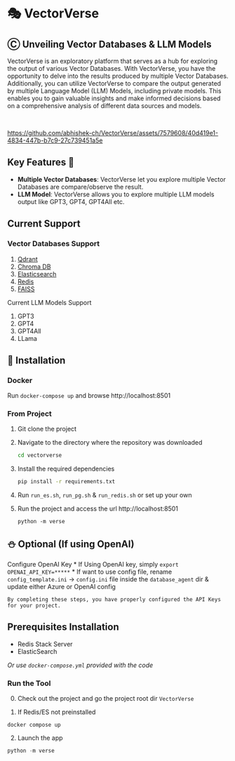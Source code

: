 # 🎭 VectorVerse
## Ⓒ Unveiling Vector Databases & LLM Models

VectorVerse is an exploratory platform that serves as a hub for exploring the output of various Vector Databases. With VectorVerse, you have the opportunity to delve into the results produced by multiple Vector Databases. Additionally, you can utilize VectorVerse to compare the output generated by multiple Language Model (LLM) Models, including private models. This enables you to gain valuable insights and make informed decisions based on a comprehensive analysis of different data sources and models.

<br/>


https://github.com/abhishek-ch/VectorVerse/assets/7579608/40d419e1-4834-447b-b7c9-27c739451a5e


## Key Features 🎯
* __Multiple Vector Databases__: VectorVerse let you explore multiple Vector Databases are compare/observe the result.
* __LLM Model__: VectorVerse allows you to explore multiple LLM models output like GPT3, GPT4, GPT4All etc.

## Current Support

### Vector Databases Support
1. [Qdrant](https://qdrant.tech/)
2. [Chroma DB](https://www.trychroma.com/)
3. [Elasticsearch](https://vector.dev/docs/reference/configuration/sinks/elasticsearch/)
4. [Redis](https://redis.io/docs/stack/search/reference/vectors/)
5. [FAISS](https://engineering.fb.com/2017/03/29/data-infrastructure/faiss-a-library-for-efficient-similarity-search/)

Current LLM Models Support
1. GPT3
2. GPT4
3. GPT4All
4. LLama


## 💾 Installation

### Docker

Run `docker-compose up` and browse http://localhost:8501

### From Project

1. Git clone the project
2. Navigate to the directory where the repository was downloaded

    ```bash
    cd vectorverse
    ```
3. Install the required dependencies

    ```bash
    pip install -r requirements.txt
    ```

4. Run `run_es.sh`, `run_pg.sh` & `run_redis.sh` or set up your own
4. Run the project and access the url http://localhost:8501

    ```
    python -m verse
    ```

## ⛄ Optional (If using OpenAI)
Configure OpenAI Key
    * If Using OpenAI key, simply `export OPENAI_API_KEY=*****`
    * If want to use config file, rename `config_template.ini` -> `config.ini` file inside the `database_agent` dir & update either Azure or OpenAI config

    By completing these steps, you have properly configured the API Keys for your project.

## Prerequisites Installation

* Redis Stack Server
* ElasticSearch 

_Or use `docker-compose.yml` provided with the code_
 

### Run the Tool
0. Check out the project and go the project root dir `VectorVerse`

1. If Redis/ES not preinstalled
```docker
docker compose up
```

2. Launch the app
```python
python -m verse
```
